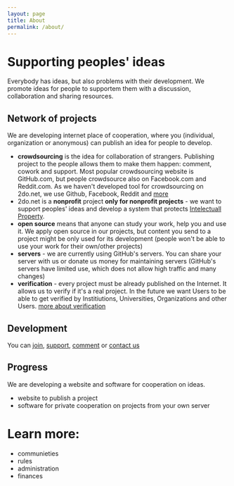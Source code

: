 ```yaml
---
layout: page
title: About
permalink: /about/
---
```

<!-- # Supporting people's ideas 
This is public project: it is free to join, discuss and develop. You can access it 
Uzasadnienie - dlaczego to ważne; przedstawienie założeń
NGOs and R&D are common good projects. People usually supportem them 
They are maintained by people truely believing in them, but 
 -->

# Supporting peoples' ideas
Everybody has  ideas, but also problems with their development. We promote ideas for people to supportem them with a discussion, collaboration and sharing resources. 

## Network of projects
We are developing internet place of cooperation, where you (individual, organization or anonymous) can publish an idea for people to develop.
* **crowdsourcing** is the idea for collaboration of strangers. Publishing project to the people allows them to make them happen: comment, cowork and support. Most popular crowdsourcing website is GitHub.com, but people crowdsource also on Facebook.com and Reddit.com. As we haven't developed tool for crowdsourcing on 2do.net, we use Github, Facebook, Reddit and [more](/communities)
* 2do.net is a **nonprofit** project **only for nonprofit projects** - we want to support peoples' ideas and develop a system that protects [Intelectuall Property](/ip).
* **open source** means that anyone can study your work, help you and use it. We apply open source in our projects, but content you send to a project might be only used for its development (people won't be able to use your work for their own/other projects)
* **servers** - we are currently using GitHub's servers. You can share your server with us or donate us money for maintaining servers (GitHub's servers have limited use, which does not allow high traffic and many changes)
* **verification** - every project must be already published on the Internet. It allows us to verify if it's a real project. In the future we want Users to be able to get verified by Institiutions, Universities, Organizations and other Users. [more about verification]()

## Development
You can [join](), [support](), [comment]() or [contact us]()

## Progress
We are developing a website and software for cooperation on ideas.
* website to publish a project
* software for private cooperation on projects from your own server

# Learn more:
* communieties  
* rules 
* administration
* finances  










<!-- 
## administracja
asd
* contact
* join

><><><><><><><><><><><>,.


### Needs
Czego brakuje do osiągnięcia celu
* **discussion** - link do miejsca dyskusji
* link do kontaktu z projektem 
* link do darowizn

## To do
* ** Internet place to develop idea 

* **website** for people 
* **software**: dla ludzi coby sb servery podlaczali i sie weryfikowali pracujac w prywatnych grupach
* **foundation**: żeby móc ubiegać

/ ## Plan
/ 1. Discussion *ongoing*
/ 2. Planning *ongoing* 
/ 3. Development *to do*

### Development 

## Resources 

## Plans 

* **community**: bla bla bla ludzie bla bla bla chodzcie [*join*]()

### To do
### In progress 

### Results 

## Goal
Co dokładnie projekt ma zrealizować
* 

### Status
co zostało zrealizowane + co jest realizowane 

### Development 
w jaki sposób projekt ma być rozwijany 

## Subprojects

### *Learn more about this project:*
* [*canvas* description]()
* administration
* joinining the project
* supporting the project
* project's website - 
* collaboration place - GitHub
* projects' communieties on:
	* Facebook
	* ResearchGate
	* LinkedIn

# Team
* founder
* administrator
* moderator
* designer 
* tester 
* tester 
* tester 

# Contributors
This project is being developed publicly by
* Imię i Nazwisko 

## Co 

# Administration

* Project is being developed on GitHub
* there is a team 

# Development 
* jak ma wyglądać realizacja
* jakie są plany
* gdzie ma być realizacja 








# About 2do.net
Nonprofit project under public development

## Network of common good projects 
2do.net is a portal for developing peoples' ideas. As it might be really hard to work on your own, we want to help by connecting
* users
* [more about the project](2donetprojectpage)
* [adding, discussing and helping projects on 2do.net ](rules)
* [administration]( asd) [join administration)
* [development](develpotment)

### 2do.net is under development
We want to support peoples' ideas, but right now we need your help. Please, send us [feedback]

# Joining 2do.net
If you want to join us 
We collaborate on GPL license (everything we do, must be used publicly 

Join one of our communieties or [conctact us]()
* [Github](asd) our communieties, send [feedback](asd)
* [Facebook]()
* [Discord]()
* [Twitter]
[finances](/about/adding/)
[finances](/about/administration/)

You can find the source code for Minima at GitHub:
[jekyll][jekyll-organization] /
[minima](https://github.com/jekyll/minima)

You can find the source code for Jekyll at GitHub:
[jekyll][jekyll-organization] /
[jekyll](https://github.com/jekyll/jekyll)


[jekyll-organization]: https://github.com/jekyll
 -->